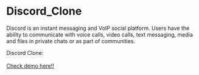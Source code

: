 # Discord_Clone
Discord is an instant messaging and VoIP social platform. Users have the ability to communicate with voice calls, video calls, text messaging, media and files in private chats or as part of communities.

Discord Clone:
<br/><br/>
<a href="https://discordc.vercel.app/" target="_blank" >Check demo here!!</a>

